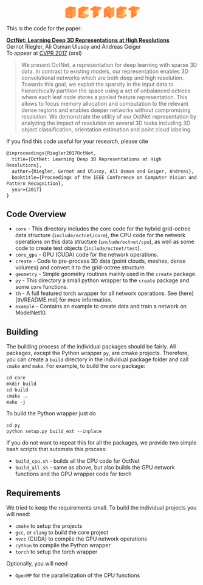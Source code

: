 <p align="center"><img width="40%" src="doc/teaser.png" /></p>

This is the code for the paper:

**[OctNet: Learning Deep 3D Representations at High Resolutions](https://arxiv.org/abs/1611.05009)**
<br>
Gernot Riegler, Ali Osman Ulusoy and Andreas Geiger
<br>
To appear at [CVPR 2017](http://cvpr2017.thecvf.com/) (oral)

> We present OctNet, a representation for deep learning with sparse 3D data. In contrast to existing models, our representation enables 3D convolutional networks which are both deep and high resolution. Towards this goal, we exploit the sparsity in the input data to hierarchically partition the space using a set of unbalanced octrees where each leaf node stores a pooled feature representation. This allows to focus memory allocation and computation to the relevant dense regions and enables deeper networks without compromising resolution. We demonstrate the utility of our OctNet representation by analyzing the impact of resolution on several 3D tasks including 3D object classification, orientation estimation and point cloud labeling.

If you find this code useful for your research, please cite

```
@inproceedings{Riegler2017OctNet,
  title={OctNet: Learning Deep 3D Representations at High Resolutions},
  author={Riegler, Gernot and Ulusoy, Ali Osman and Geiger, Andreas},
  booktitle={Proceedings of the IEEE Conference on Computer Vision and Pattern Recognition},
  year={2017}
}
```


## Code Overview
- `core` - This directory includes the core code for the hybrid grid-octree data structure (`include/octnet/core`), the CPU code for the network operations on this data structure (`include/octnet/cpu`), as well as some code to create test objects (`include/octnet/test`). 
- `core_gpu` - GPU (CUDA) code for the network operations.
- `create` - Code to pre-process 3D data (point clouds, meshes, dense volumes) and convert it to the grid-octree structure.
- `geometry` - Simple geometry routines mainly used in the `create` package.
- `py` - This directory a small python wrapper to the `create` package and some `core` functions. 
- `th` - A full featured torch wrapper for all network operations. See (here)[th/README.md] for more information.
- `example` - Contains an example to create data and train a network on ModelNet10.


## Building
The building process of the individual packages should be fairly. 
All packages, except the Python wrapper `py`, are cmake projects. 
Therefore, you can create a `build` directory in the individual package folder and call `cmake` and `make`.
For example, to build the `core` package:

    cd core
    mkdir build
    cd build
    cmake ..
    make -j

To build the Python wrapper just do

    cd py
    python setup.py build_ext --inplace

If you do not want to repeat this for all the packages, we provide two simple bash scripts that automate this process:
- `build_cpu.sh` - builds all the CPU code for OctNet
- `build_all.sh` - same as above, but also builds the GPU network functions and the GPU wrapper code for torch


## Requirements
We tried to keep the requirements small.
To build the individual projects you will need:
- `cmake` to setup the projects
- `gcc`, or `clang` to build the core project
- `nvcc` (CUDA) to compile the GPU network operations
- `cython` to compile the Python wrapper
- `torch` to setup the torch wrapper

Optionally, you will need
- `OpenMP` for the parallelization of the CPU functions
